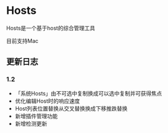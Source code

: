# Hosts

Hosts是一个基于host的综合管理工具

目前支持Mac

## 更新日志
### 1.2
* 「系统Hosts」由不可选中复制换成可以选中复制并可获得焦点
* 优化编辑Host时的响应速度
* Host列表位置替换从交叉替换换成下移推跌替换
* 新增插件管理功能
* 新增检测更新
